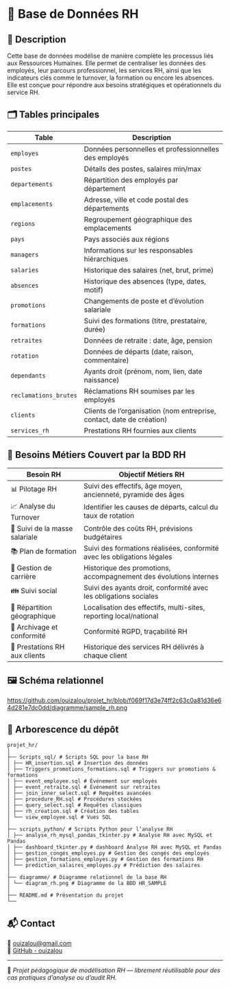# 👔 Base de Données RH

## 🧾 Description  
Cette base de données modélise de manière complète les processus liés aux Ressources Humaines. Elle permet de centraliser les données des employés, leur parcours professionnel, les services RH, ainsi que les indicateurs clés comme le turnover, la formation ou encore les absences. Elle est conçue pour répondre aux besoins stratégiques et opérationnels du service RH.

## 🗂️ Tables principales

| Table                   | Description                                                               |
|------------------------|---------------------------------------------------------------------------|
| `employes`             | Données personnelles et professionnelles des employés                     |
| `postes`               | Détails des postes, salaires min/max                                      |
| `departements`         | Répartition des employés par département                                  |
| `emplacements`         | Adresse, ville et code postal des départements                            |
| `regions`              | Regroupement géographique des emplacements                                |
| `pays`                 | Pays associés aux régions                                                 |
| `managers`             | Informations sur les responsables hiérarchiques                           |
| `salaries`             | Historique des salaires (net, brut, prime)                                |
| `absences`             | Historique des absences (type, dates, motif)                              |
| `promotions`           | Changements de poste et d’évolution salariale                             |
| `formations`           | Suivi des formations (titre, prestataire, durée)                          |
| `retraites`            | Données de retraite : date, âge, pension                                  |
| `rotation`             | Données de départs (date, raison, commentaire)                            |
| `dependants`           | Ayants droit (prénom, nom, lien, date naissance)                          |
| `reclamations_brutes`  | Réclamations RH soumises par les employés                                 |
| `clients`              | Clients de l’organisation (nom entreprise, contact, date de création)     |
| `services_rh`          | Prestations RH fournies aux clients                                       |


## 🎯 Besoins Métiers Couvert par la BDD RH

| Besoin RH                         | Objectif Métiers RH                                                     |
|---------------------------------- |-------------------------------------------------------------------------|
| 📊 Pilotage RH                   | Suivi des effectifs, âge moyen, ancienneté, pyramide des âges            |
| 📈 Analyse du Turnover           | Identifier les causes de départs, calcul du taux de rotation             |
| 💸 Suivi de la masse salariale   | Contrôle des coûts RH, prévisions budgétaires                            |
| 📚 Plan de formation             | Suivi des formations réalisées, conformité avec les obligations légales  |
| 🔁 Gestion de carrière           | Historique des promotions, accompagnement des évolutions internes        |
| 👪 Suivi  social                 | Suivi des ayants droit, conformité avec les obligations sociales         |
| 📍 Répartition géographique       | Localisation des effectifs, multi-sites, reporting local/national        |
| 🧾 Archivage et conformité       | Conformité RGPD, traçabilité RH                                          |
| 🧰 Prestations RH aux clients	   | Historique des services RH délivrés à chaque client                      |


## 🖼️ Schéma relationnel

https://github.com/ouizalou/projet_hr/blob/f069f17d3e74ff2c63c0a81d36e64d281e7dc0dd/diagramme/sample_rh.png

## 📂 Arborescence du dépôt

```
projet_hr/
│
├── Scripts_sql/ # Scripts SQL pour la base RH
│ ├── HR_insertion.sql # Insertion des données
│ ├── Triggers_promotions_formations.sql # Triggers sur promotions & formations
│ ├── event_employee.sql # Événement sur employés
│ ├── event_retraite.sql # Événement sur retraites
│ ├── join_inner_select.sql # Requêtes avancées
│ ├── procedure_RH.sql # Procédures stockées
│ ├── query_select.sql # Requêtes classiques
│ ├── rh_creation.sql # Création des tables
│ └── view_employee.sql # Vues SQL
│
├── scripts_python/ # Scripts Python pour l’analyse RH
│ ├── analyse_rh_mysql_pandas_tkinter.py # Analyse RH avec MySQL et Pandas
│ ├── dashboard_tkinter.py # dashboard Analyse RH avec MySQL et Pandas
│ ├── gestion_congés_employes.py # Gestion des congés des employés
│ ├── gestion_formations_employes.py # Gestion des formations RH
│ └── prediction_salaires_employes.py # Prédiction des salaires
│
├── diagramme/ # Diagramme relationnel de la base RH
│ └── diagram_rh.png # Diagramme de la BDD HR_SAMPLE
│
├── README.md # Présentation du projet
└── 
```

## 📬 Contact

📧 ouizalou@gmail.com  
🐙 [GitHub - ouizalou](https://github.com/ouizalou)

---

🧠 *Projet pédagogique de modélisation RH — librement réutilisable pour des cas pratiques d’analyse ou d’audit RH.*
